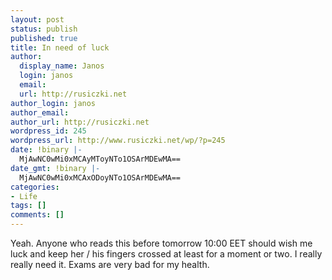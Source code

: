 ```yaml
---
layout: post
status: publish
published: true
title: In need of luck
author:
  display_name: Janos
  login: janos
  email: 
  url: http://rusiczki.net
author_login: janos
author_email: 
author_url: http://rusiczki.net
wordpress_id: 245
wordpress_url: http://www.rusiczki.net/wp/?p=245
date: !binary |-
  MjAwNC0wMi0xMCAyMToyNTo1OSArMDEwMA==
date_gmt: !binary |-
  MjAwNC0wMi0xMCAxODoyNTo1OSArMDEwMA==
categories:
- Life
tags: []
comments: []
---
```

<p>Yeah. Anyone who reads this before tomorrow 10:00 EET should wish me luck and keep her / his fingers crossed at least for a moment or two. I really really need it. Exams are very bad for my health.</p>
